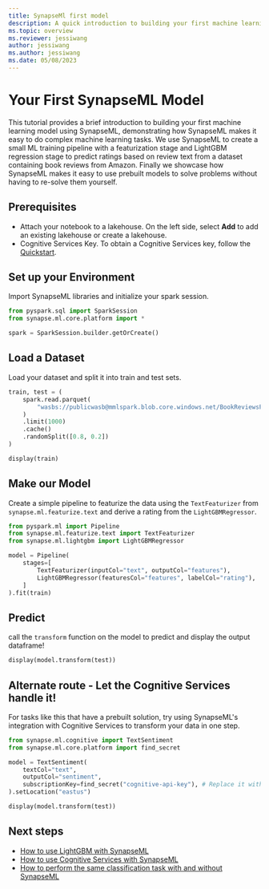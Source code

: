 ```yaml
---
title: SynapseMl first model
description: A quick introduction to building your first machine learning model with SynapseML
ms.topic: overview
ms.reviewer: jessiwang
author: jessiwang
ms.author: jessiwang
ms.date: 05/08/2023
---
```


# Your First SynapseML Model
This tutorial provides a brief introduction to building your first machine learning model using SynapseML, demonstrating how SynapseML makes it easy to do complex machine learning tasks. We use SynapseML to create a small ML training pipeline with a featurization stage and LightGBM regression stage to predict ratings based on review text from a dataset containing book reviews from Amazon. Finally we showcase how SynapseML makes it easy to use prebuilt models to solve problems without having to re-solve them yourself.

## Prerequisites

* Attach your notebook to a lakehouse. On the left side, select **Add** to add an existing lakehouse or create a lakehouse.
* Cognitive Services Key. To obtain a Cognitive Services key, follow the [Quickstart](/azure/cognitive-services/cognitive-services-apis-create-account).

## Set up your Environment
Import SynapseML libraries and initialize your spark session.


```python
from pyspark.sql import SparkSession
from synapse.ml.core.platform import *

spark = SparkSession.builder.getOrCreate()


```

## Load a Dataset
Load your dataset and split it into train and test sets.


```python
train, test = (
    spark.read.parquet(
        "wasbs://publicwasb@mmlspark.blob.core.windows.net/BookReviewsFromAmazon10K.parquet"
    )
    .limit(1000)
    .cache()
    .randomSplit([0.8, 0.2])
)

display(train)
```

## Make our Model
Create a simple pipeline to featurize the data using the `TextFeaturizer` from `synapse.ml.featurize.text` and derive a rating from the `LightGBMRegressor`.


```python
from pyspark.ml import Pipeline
from synapse.ml.featurize.text import TextFeaturizer
from synapse.ml.lightgbm import LightGBMRegressor

model = Pipeline(
    stages=[
        TextFeaturizer(inputCol="text", outputCol="features"),
        LightGBMRegressor(featuresCol="features", labelCol="rating"),
    ]
).fit(train)
```

## Predict
call the `transform` function on the model to predict and display the output dataframe!


```python
display(model.transform(test))
```

## Alternate route - Let the Cognitive Services handle it!
For tasks like this that have a prebuilt solution, try using SynapseML's integration with Cognitive Services to transform your data in one step.


```python
from synapse.ml.cognitive import TextSentiment
from synapse.ml.core.platform import find_secret

model = TextSentiment(
    textCol="text",
    outputCol="sentiment",
    subscriptionKey=find_secret("cognitive-api-key"), # Replace it with your cognitive service key, check prerequisites for more details
).setLocation("eastus")

display(model.transform(test))
```

## Next steps

- [How to use LightGBM with SynapseML](lightgbm-overview.md)
- [How to use Cognitive Services with SynapseML](overview-cognitive-services.md)
- [How to perform the same classification task with and without SynapseML](classification-before-and-after-synapseml.md)